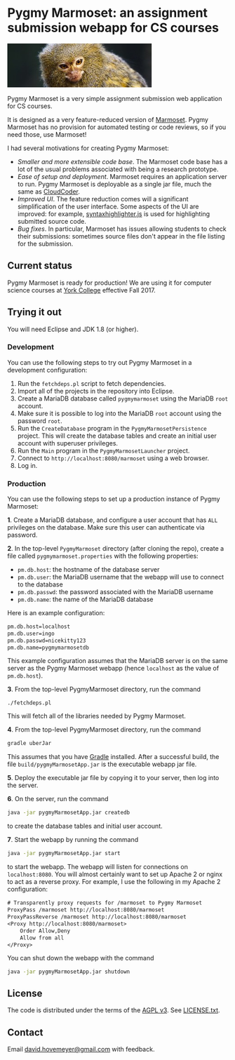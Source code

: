 # Pygmy Marmoset: an assignment submission webapp for CS courses

![Pygmy marmoset photo](PygmyMarmosetWebapp/war/img/pygmyMarmoset-crop.jpg)

Pygmy Marmoset is a very simple assignment submission web application for CS courses.

It is designed as a very feature-reduced version of [Marmoset](http://marmoset.cs.umd.edu/index.shtml).  Pygmy Marmoset has no provision for automated testing or code reviews, so if you need those, use Marmoset!

I had several motivations for creating Pygmy Marmoset:

* *Smaller and more extensible code base*.  The Marmoset code base has a lot of the usual problems associated with being a research prototype.
* *Ease of setup and deployment*.  Marmoset requires an application server to run.  Pygmy Marmoset is deployable as a single jar file, much the same as [CloudCoder](https://cloudcoder.org).
* *Improved UI*.  The feature reduction comes will a significant simplification of the user interface.  Some aspects of the UI are improved: for example, [syntaxhighlighter.js](https://github.com/syntaxhighlighter/syntaxhighlighter) is used for highlighting submitted source code.
* *Bug fixes*.  In particular, Marmoset has issues allowing students to check their submissions: sometimes source files don't appear in the file listing for the submission.

## Current status

Pygmy Marmoset is ready for production!  We are using it for computer science courses at [York College](https://www.ycp.edu) effective Fall 2017.

## Trying it out

You will need Eclipse and JDK 1.8 (or higher).

### Development

You can use the following steps to try out Pygmy Marmoset in a development configuration:

1. Run the `fetchdeps.pl` script to fetch dependencies.
2. Import all of the projects in the repository into Eclipse.
3. Create a MariaDB database called `pygmymarmoset` using the MariaDB `root` account.
4. Make sure it is possible to log into the MariaDB `root` account using the password `root`.
5. Run the `CreateDatabase` program in the `PygmyMarmosetPersistence` project.  This will create the database tables and create an initial user account with superuser privileges.
6. Run the `Main` program in the `PygmyMarmosetLauncher` project.
7. Connect to <code>http://localhost:8080/marmoset</code> using a web browser.
8. Log in.

### Production

You can use the following steps to set up a production instance of Pygmy Marmoset:

**1**. Create a MariaDB database, and configure a user account that has `ALL` privileges on the database.  Make sure this user can authenticate via password.

**2**. In the top-level `PygmyMarmoset` directory (after cloning the repo), create a file called `pygmymarmoset.properties` with the following properties:

* `pm.db.host`: the hostname of the database server
* `pm.db.user`: the MariaDB username that the webapp will use to connect to the database
* `pm.db.passwd`: the password associated with the MariaDB username
* `pm.db.name`: the name of the MariaDB database

Here is an example configuration:

```
pm.db.host=localhost
pm.db.user=ingo
pm.db.passwd=nicekitty123
pm.db.name=pygmymarmosetdb
```

This example configuration assumes that the MariaDB server is on the same server as the Pygmy Marmoset webapp (hence `localhost` as the value of `pm.db.host`).

**3**. From the top-level PygmyMarmoset directory, run the command

```
./fetchdeps.pl
```

This will fetch all of the libraries needed by Pygmy Marmoset.

**4**. From the top-level PygmyMarmoset directory, run the command

```bash
gradle uberJar
```

This assumes that you have [Gradle](https://gradle.org/) installed.  After a successful build, the file `build/pygmyMarmosetApp.jar` is the executable webapp jar file.

**5**. Deploy the executable jar file by copying it to your server, then log into the server.

**6**. On the server, run the command

```bash
java -jar pygmyMarmosetApp.jar createdb
```

to create the database tables and initial user account.

**7**. Start the webapp by running the command

```bash
java -jar pygmyMarmosetApp.jar start
```

to start the webapp.  The webapp will listen for connections on `localhost:8080`.  You will almost certainly want to set up Apache 2 or nginx to act as a reverse proxy.  For example, I use the following in my Apache 2 configuration:

```
# Transparently proxy requests for /marmoset to Pygmy Marmoset
ProxyPass /marmoset http://localhost:8080/marmoset
ProxyPassReverse /marmoset http://localhost:8080/marmoset
<Proxy http://localhost:8080/marmoset>
    Order Allow,Deny
    Allow from all
</Proxy>
```

You can shut down the webapp with the command

```bash
java -jar pygmyMarmosetApp.jar shutdown
```

## License

The code is distributed under the terms of the [AGPL v3](https://www.gnu.org/licenses/agpl-3.0.en.html).  See [LICENSE.txt](LICENSE.txt).

## Contact

Email <david.hovemeyer@gmail.com> with feedback.
